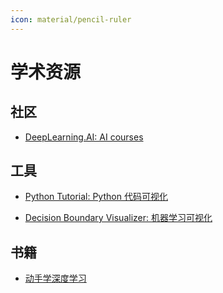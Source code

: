 ```yaml
---
icon: material/pencil-ruler
---
```


# 学术资源

## 社区

- [DeepLearning.AI: AI courses](https://learn.deeplearning.ai/)

## 工具

- [Python Tutorial: Python 代码可视化](https://pythontutor.com/visualize.html#mode=edit)

- [Decision Boundary Visualizer: 机器学习可视化](https://ml-visualizer.herokuapp.com/)

## 书籍

- [动手学深度学习](https://zh.d2l.ai/)
